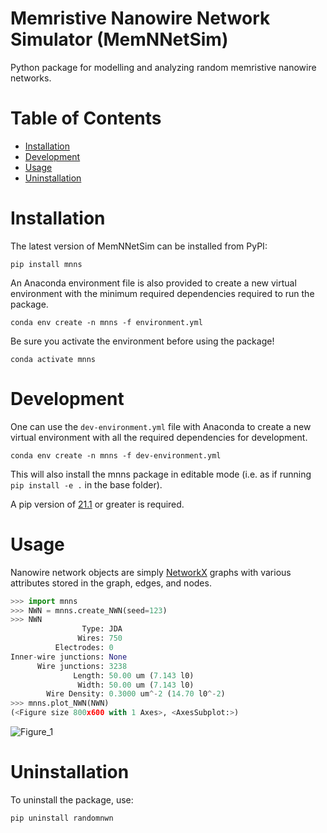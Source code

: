 # Memristive Nanowire Network Simulator (MemNNetSim)

Python package for modelling and analyzing random memristive nanowire networks.

# Table of Contents
* [Installation](#installation)
* [Development](#development)
* [Usage](#usage)
* [Uninstallation](#uninstallation)

# Installation

The latest version of MemNNetSim can be installed from PyPI:

`pip install mnns`

An Anaconda environment file is also provided to create a new virtual 
environment with the minimum required dependencies required to run the package.

`conda env create -n mnns -f environment.yml`

Be sure you activate the environment before using the package!

`conda activate mnns`

# Development

One can use the `dev-environment.yml` file with Anaconda to create a new 
virtual environment with all the required dependencies for development.

`conda env create -n mnns -f dev-environment.yml`

This will also install the mnns package in editable mode (i.e. as if 
running `pip install -e .` in the base folder).

A pip version of [21.1](https://pip.pypa.io/en/latest/news/#v21-1) or greater is required.

# Usage

Nanowire network objects are simply [NetworkX](https://github.com/networkx/networkx) graphs with various attributes stored in the graph, edges, and nodes.

```python
>>> import mnns
>>> NWN = mnns.create_NWN(seed=123)
>>> NWN
                Type: JDA
               Wires: 750
          Electrodes: 0
Inner-wire junctions: None
      Wire junctions: 3238
              Length: 50.00 um (7.143 l0)
               Width: 50.00 um (7.143 l0)
        Wire Density: 0.3000 um^-2 (14.70 l0^-2)
>>> mnns.plot_NWN(NWN)
(<Figure size 800x600 with 1 Axes>, <AxesSubplot:>)
```
![Figure_1](https://user-images.githubusercontent.com/81660172/127204015-9f882ef5-dca3-455d-998f-424a5787b141.png)

# Uninstallation

To uninstall the package, use:

`pip uninstall randomnwn`

